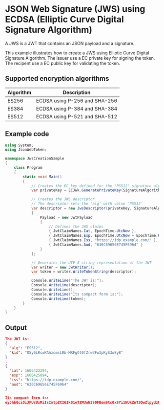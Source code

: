 # JSON Web Signature (JWS) using ECDSA (Elliptic Curve Digital Signature Algorithm)
A JWS is a JWT that contains an JSON payload and a signature. 

This example illustrates how to create a JWS using Elliptic Curve Digital Signature Algorithm.
The issuer use a EC private key for signing the token. 
The recipent use a EC public key for validating the token. 

## Supported encryption algorithms
 Algorithm | Description                     
-----------|-------------------------------
ES256      | ECDSA using P-256 and SHA-256
ES384      | ECDSA using P-384 and SHA-384
ES512      | ECDSA using P-521 and SHA-512

## Example code
```C#
using System;
using JsonWebToken;

namespace JwsCreationSample
{
    class Program
    {
        static void Main()
        {
            // Creates the EC key defined for the 'PS512' signature algorithm
            var privateKey = ECJwk.GeneratePrivateKey(SignatureAlgorithm.EcdsaSha512);

            // Creates the JWS descriptor 
            // The descriptor sets the 'alg' with value 'PS512'
            var descriptor = new JwsDescriptor(privateKey, SignatureAlgorithm.EcdsaSha512)
            {
                Payload = new JwtPayload
                {
                    // Defines the JWS claims
                    { JwtClaimNames.Iat, EpochTime.UtcNow },
                    { JwtClaimNames.Exp, EpochTime.UtcNow + EpochTime.OneHour },
                    { JwtClaimNames.Iss, "https://idp.example.com/" },
                    { JwtClaimNames.Aud, "636C69656E745F6964" }
                }
            };

            // Generates the UTF-8 string representation of the JWT
            var writer = new JwtWriter();
            var token = writer.WriteTokenString(descriptor);

            Console.WriteLine("The JWT is:");
            Console.WriteLine(descriptor);
            Console.WriteLine();
            Console.WriteLine("Its compact form is:");
            Console.WriteLine(token);
        }
    }
}
```
## Output
```JSON
The JWT is:
{
  "alg": "ES512",
  "kid": "O5y6LRswKAAzomsLRb-MRFgOt0fZrw3FwIpKyS3wEy8"
}
.
{
  "iat": 1606422294,
  "exp": 1606425894,
  "iss": "https://idp.example.com/",
  "aud": "636C69656E745F6964"
}

Its compact form is:
eyJhbGciOiJFUzUxMiIsImtpZCI6Ik81eTZMUnN3S0FBem9tc0xSYi1NUkZnT3QwZlpydzNGd0lwS3lTM3dFeTgifQ.eyJpYXQiOjE2MDY0MjIyOTQsImV4cCI6MTYwNjQyNTg5NCwiaXNzIjoiaHR0cHM6Ly9pZHAuZXhhbXBsZS5jb20vIiwiYXVkIjoiNjM2QzY5NjU2RTc0NUY2OTY0In0.AKz7Q9-OWBibd8Dfc-YnS8rdyluSJkLJ7deKE2TkTyEexoKGxnm2mFOGlhG07rSzON0SG0Edu9yAGB2eL-aFf34KAOCQfzqpC7ySNDNLLF4lRsGidTLDq7NxHZ17uwpn9GJiOBeeSIs7SQUTXG3_oacImcJFgLs9yTTWY1KrZaOUL1Am
```